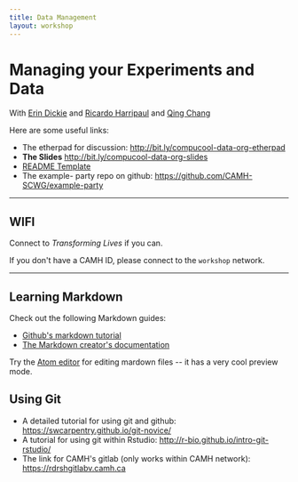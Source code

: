 ```yaml
---
title: Data Management
layout: workshop
---
```


# Managing your Experiments and Data

With [Erin Dickie](mailto:erin.dickie@camh.ca) and [Ricardo Harripaul](mailto:R.Harripaul@camh.ca) and [Qing Chang](mailto:qing.chang@camh.ca)

Here are some useful links:

+ The etherpad for discussion: http://bit.ly/compucool-data-org-etherpad
+ **The Slides** http://bit.ly/compucool-data-org-slides
+ [README Template](README.md) 
+ The example- party repo on github: https://github.com/CAMH-SCWG/example-party

----

## WIFI
Connect to *Transforming Lives* if you can. 

If you don't have a CAMH ID, please connect to the `workshop` network.

----



## Learning Markdown

Check out the following Markdown guides: 
+ [Github's markdown tutorial](https://help.github.com/articles/basic-writing-and-formatting-syntax/)
+ [The Markdown creator's documentation](http://daringfireball.net/projects/markdown/syntax)

Try the [Atom editor](https://atom.io) for editing mardown files -- it has a very cool preview mode.

## Using Git

+ A detailed  tutorial for using git and github: https://swcarpentry.github.io/git-novice/
+ A tutorial for using git within Rstudio: http://r-bio.github.io/intro-git-rstudio/
+ The link for CAMH's gitlab (only works within CAMH network): https://rdrshgitlabv.camh.ca
